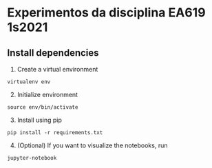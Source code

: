 # Experimentos da disciplina EA619 1s2021

## Install dependencies

1. Create a virtual environment

`virtualenv env`

2. Initialize environment

`source env/bin/activate`

3. Install using pip

`pip install -r requirements.txt`

4. (Optional) If you want to visualize the notebooks, run

`jupyter-notebook`
